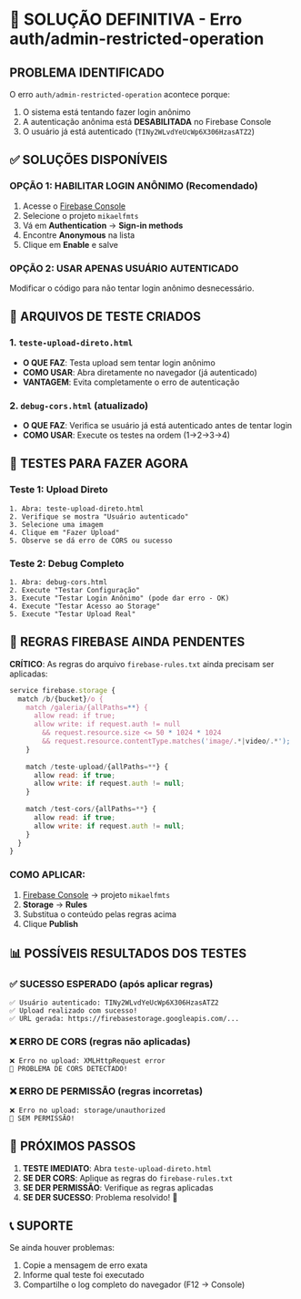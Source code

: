 # 🚨 SOLUÇÃO DEFINITIVA - Erro auth/admin-restricted-operation

## PROBLEMA IDENTIFICADO

O erro `auth/admin-restricted-operation` acontece porque:
1. O sistema está tentando fazer login anônimo
2. A autenticação anônima está **DESABILITADA** no Firebase Console
3. O usuário já está autenticado (`TINy2WLvdYeUcWp6X306HzasATZ2`)

## ✅ SOLUÇÕES DISPONÍVEIS

### OPÇÃO 1: HABILITAR LOGIN ANÔNIMO (Recomendado)
1. Acesse o [Firebase Console](https://console.firebase.google.com/)
2. Selecione o projeto `mikaelfmts`
3. Vá em **Authentication** → **Sign-in methods**
4. Encontre **Anonymous** na lista
5. Clique em **Enable** e salve

### OPÇÃO 2: USAR APENAS USUÁRIO AUTENTICADO
Modificar o código para não tentar login anônimo desnecessário.

## 🔧 ARQUIVOS DE TESTE CRIADOS

### 1. `teste-upload-direto.html`
- **O QUE FAZ**: Testa upload sem tentar login anônimo
- **COMO USAR**: Abra diretamente no navegador (já autenticado)
- **VANTAGEM**: Evita completamente o erro de autenticação

### 2. `debug-cors.html` (atualizado)
- **O QUE FAZ**: Verifica se usuário já está autenticado antes de tentar login
- **COMO USAR**: Execute os testes na ordem (1→2→3→4)

## 🎯 TESTES PARA FAZER AGORA

### Teste 1: Upload Direto
```
1. Abra: teste-upload-direto.html
2. Verifique se mostra "Usuário autenticado"
3. Selecione uma imagem
4. Clique em "Fazer Upload"
5. Observe se dá erro de CORS ou sucesso
```

### Teste 2: Debug Completo
```
1. Abra: debug-cors.html
2. Execute "Testar Configuração"
3. Execute "Testar Login Anônimo" (pode dar erro - OK)
4. Execute "Testar Acesso ao Storage"
5. Execute "Testar Upload Real"
```

## 🚨 REGRAS FIREBASE AINDA PENDENTES

**CRÍTICO**: As regras do arquivo `firebase-rules.txt` ainda precisam ser aplicadas:

```javascript
service firebase.storage {
  match /b/{bucket}/o {
    match /galeria/{allPaths=**} {
      allow read: if true;
      allow write: if request.auth != null
        && request.resource.size <= 50 * 1024 * 1024
        && request.resource.contentType.matches('image/.*|video/.*');
    }
    
    match /teste-upload/{allPaths=**} {
      allow read: if true;
      allow write: if request.auth != null;
    }
    
    match /test-cors/{allPaths=**} {
      allow read: if true;
      allow write: if request.auth != null;
    }
  }
}
```

### COMO APLICAR:
1. [Firebase Console](https://console.firebase.google.com/) → projeto `mikaelfmts`
2. **Storage** → **Rules**
3. Substitua o conteúdo pelas regras acima
4. Clique **Publish**

## 📊 POSSÍVEIS RESULTADOS DOS TESTES

### ✅ SUCESSO ESPERADO (após aplicar regras)
```
✅ Usuário autenticado: TINy2WLvdYeUcWp6X306HzasATZ2
✅ Upload realizado com sucesso!
✅ URL gerada: https://firebasestorage.googleapis.com/...
```

### ❌ ERRO DE CORS (regras não aplicadas)
```
❌ Erro no upload: XMLHttpRequest error
🚨 PROBLEMA DE CORS DETECTADO!
```

### ❌ ERRO DE PERMISSÃO (regras incorretas)
```
❌ Erro no upload: storage/unauthorized
🚨 SEM PERMISSÃO!
```

## 🔄 PRÓXIMOS PASSOS

1. **TESTE IMEDIATO**: Abra `teste-upload-direto.html`
2. **SE DER CORS**: Aplique as regras do `firebase-rules.txt`
3. **SE DER PERMISSÃO**: Verifique as regras aplicadas
4. **SE DER SUCESSO**: Problema resolvido! 🎉

## 📞 SUPORTE

Se ainda houver problemas:
1. Copie a mensagem de erro exata
2. Informe qual teste foi executado
3. Compartilhe o log completo do navegador (F12 → Console)
